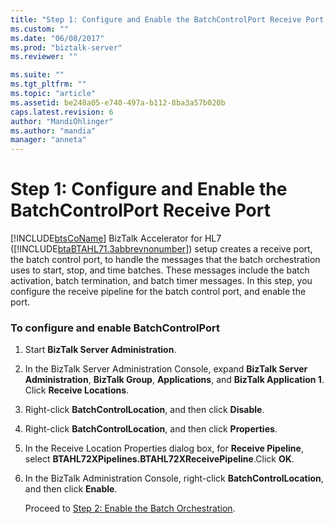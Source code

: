 ```yaml
---
title: "Step 1: Configure and Enable the BatchControlPort Receive Port | Microsoft Docs"
ms.custom: ""
ms.date: "06/08/2017"
ms.prod: "biztalk-server"
ms.reviewer: ""

ms.suite: ""
ms.tgt_pltfrm: ""
ms.topic: "article"
ms.assetid: be248a05-e740-497a-b112-8ba3a57b020b
caps.latest.revision: 6
author: "MandiOhlinger"
ms.author: "mandia"
manager: "anneta"
---
```

# Step 1: Configure and Enable the BatchControlPort Receive Port
[!INCLUDE[btsCoName](../../includes/btsconame-md.md)] BizTalk Accelerator for HL7 ([!INCLUDE[btaBTAHL71.3abbrevnonumber](../../includes/btabtahl71-3abbrevnonumber-md.md)]) setup creates a receive port, the batch control port, to handle the messages that the batch orchestration uses to start, stop, and time batches. These messages include the batch activation, batch termination, and batch timer messages. In this step, you configure the receive pipeline for the batch control port, and enable the port.  
  
### To configure and enable BatchControlPort  
  
1. Start **BizTalk Server Administration**.  
  
2. In the BizTalk Server Administration Console, expand **BizTalk Server Administration**, **BizTalk Group**, **Applications**, and **BizTalk Application 1**. Click **Receive Locations**.  
  
3. Right-click **BatchControlLocation**, and then click **Disable**.  
  
4. Right-click **BatchControlLocation**, and then click **Properties**.  
  
5. In the Receive Location Properties dialog box, for **Receive Pipeline**, select **BTAHL72XPipelines.BTAHL72XReceivePipeline**.Click **OK**.  
  
6. In the BizTalk Administration Console, right-click **BatchControlLocation**, and then click **Enable**.  
  
   Proceed to [Step 2: Enable the Batch Orchestration](../../adapters-and-accelerators/accelerator-hl7/step-2-enable-the-batch-orchestration.md).